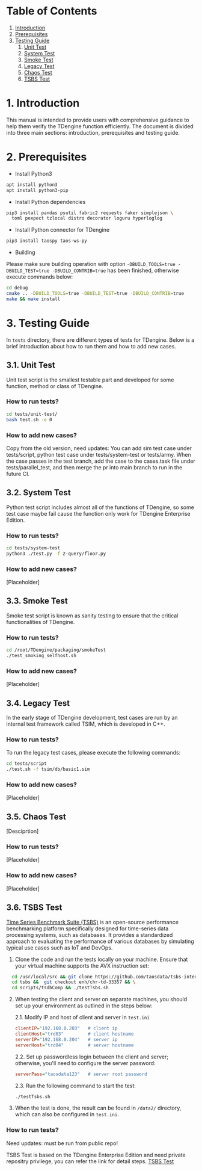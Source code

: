 # Table of Contents

1. [Introduction](#1-introduction)
1. [Prerequisites](#2-prerequisites)
1. [Testing Guide](#3-testing-guide)
    1. [Unit Test](#31-unit-test)
    1. [System Test](#32-system-test)
    1. [Smoke Test](#33-smoke-test)
    1. [Legacy Test](#34-legacy-test)
    1. [Chaos Test](#35-chaos-test)
    1. [TSBS Test](#36-tsbs-test)

# 1. Introduction

This manual is intended to provide users with comprehensive guidance to help them verify the TDengine function efficiently. The document is divided into three main sections: introduction, prerequisites and testing guide.

# 2. Prerequisites

- Install Python3

```bash
apt install python3
apt install python3-pip
```

- Install Python dependencies

```bash
pip3 install pandas psutil fabric2 requests faker simplejson \
  toml pexpect tzlocal distro decorator loguru hyperloglog
```

- Install Python connector for TDengine

```bash
pip3 install taospy taos-ws-py
```

- Building

Please make sure building operation with option `-DBUILD_TOOLS=true -DBUILD_TEST=true -DBUILD_CONTRIB=true` has been finished, otherwise execute commands below:

```bash
cd debug
cmake .. -DBUILD_TOOLS=true -DBUILD_TEST=true -DBUILD_CONTRIB=true
make && make install
```

# 3. Testing Guide

In `tests` directory, there are different types of tests for TDengine. Below is a brief introduction about how to run them and how to add new cases.

## 3.1. Unit Test

Unit test script is the smallest testable part and developed for some function, method or class of TDengine.

### How to run tests?

```bash
cd tests/unit-test/
bash test.sh -e 0
```

### How to add new cases?

Copy from the old version, need updates:
You can add sim test case under tests/script, python test case under tests/system-test or tests/army. When the case passes in the test branch, add the case to the cases.task file under tests/parallel_test, and then merge the pr into main branch to run in the future CI.

## 3.2. System Test

Python test script includes almost all of the functions of TDengine, so some test case maybe fail cause the function only
work for TDengine Enterprise Edition.

### How to run tests?

```bash
cd tests/system-test
python3 ./test.py -f 2-query/floor.py
```

### How to add new cases?

[Placeholder]

## 3.3. Smoke Test

Smoke test script is known as sanity testing to ensure that the critical functionalities of TDengine.

### How to run tests?

```bash
cd /root/TDengine/packaging/smokeTest
./test_smoking_selfhost.sh
```

### How to add new cases?

[Placeholder]

## 3.4. Legacy Test

In the early stage of TDengine development, test cases are run by an internal test framework called TSIM, which is developed in C++.

### How to run tests?

To run the legacy test cases, please execute the following commands:

```bash
cd tests/script
./test.sh -f tsim/db/basic1.sim
```

### How to add new cases?

[Placeholder]

## 3.5. Chaos Test

[Desciprtion]

### How to run tests?

[Placeholder]

### How to add new cases?

[Placeholder]

## 3.6. TSBS Test

[Time Series Benchmark Suite (TSBS)](https://github.com/timescale/tsbs) is an open-source performance benchmarking platform specifically designed for time-series data processing systems, such as databases. It provides a standardized approach to evaluating the performance of various databases by simulating typical use cases such as IoT and DevOps.

1. Clone the code and  run the tests locally on your machine. Ensure that your virtual machine supports the AVX instruction set:
```bash
  cd /usr/local/src && git clone https://github.com/taosdata/tsbs-internal.git tsbs && \
  cd tsbs &&  git checkout enh/chr-td-33357 && \
  cd scripts/tsdbComp && ./testTsbs.sh  
```
2. When testing the client and server on separate machines, you should set up your environment as outlined in the steps below:

    2.1. Modify IP and host of client and server in `test.ini`
    ```ini
    clientIP="192.168.0.203"   # client ip
    clientHost="trd03"         # client hostname
    serverIP="192.168.0.204"   # server ip
    serverHost="trd04"         # server hostname
    ```
    2.2. Set up passwordless login between the client and server; otherwise, you'll need to configure the server password:
    ```ini
    serverPass="taosdata123"   # server root password
    ```
    2.3. Run the following command to start the test:
     ```bash
    ./testTsbs.sh  
    ```
3. When the test is done, the result can be found in `/data2/` directory, which can also be configured in `test.ini`.

### How to run tests?

Need updates: must be run from public repo!

TSBS Test is based on the TDengine Enterprise Edition and need private repositry privilege, you can refer the link for detail steps. [TSBS Test](https://github.com/taosdata/TDinternal/tree/main?tab=readme-ov-file#85-tsbs-test)
